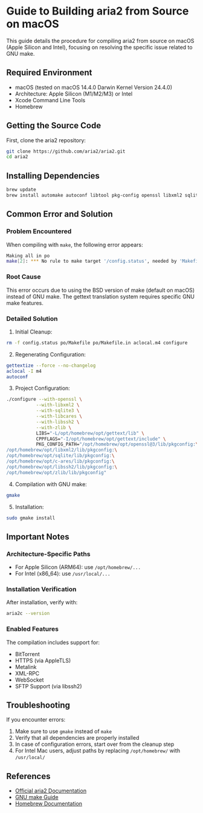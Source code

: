 <!-- markdownlint-disable MD029 -->
# Guide to Building aria2 from Source on macOS

This guide details the procedure for compiling aria2 from source on macOS (Apple Silicon and Intel), focusing on resolving the specific issue related to GNU make.

## Required Environment

- macOS (tested on macOS 14.4.0 Darwin Kernel Version 24.4.0)
- Architecture: Apple Silicon (M1/M2/M3) or Intel
- Xcode Command Line Tools
- Homebrew

## Getting the Source Code

First, clone the aria2 repository:

```bash
git clone https://github.com/aria2/aria2.git
cd aria2
```

## Installing Dependencies

```bash
brew update
brew install automake autoconf libtool pkg-config openssl libxml2 sqlite c-ares libssh2 zlib gettext
```

## Common Error and Solution

### Problem Encountered

When compiling with `make`, the following error appears:

```bash
Making all in po
make[2]: *** No rule to make target '/config.status', needed by 'Makefile'.  Stop.
```

### Root Cause

This error occurs due to using the BSD version of make (default on macOS) instead of GNU make. The gettext translation system requires specific GNU make features.

### Detailed Solution

1) Initial Cleanup:

```bash
rm -f config.status po/Makefile po/Makefile.in aclocal.m4 configure
```

2) Regenerating Configuration:

```bash
gettextize --force --no-changelog
aclocal -I m4
autoconf
```

3) Project Configuration:

```bash
./configure --with-openssl \
           --with-libxml2 \
           --with-sqlite3 \
           --with-libcares \
           --with-libssh2 \
           --with-zlib \
           LIBS="-L/opt/homebrew/opt/gettext/lib" \
           CPPFLAGS="-I/opt/homebrew/opt/gettext/include" \
           PKG_CONFIG_PATH="/opt/homebrew/opt/openssl@3/lib/pkgconfig:\
/opt/homebrew/opt/libxml2/lib/pkgconfig:\
/opt/homebrew/opt/sqlite/lib/pkgconfig:\
/opt/homebrew/opt/c-ares/lib/pkgconfig:\
/opt/homebrew/opt/libssh2/lib/pkgconfig:\
/opt/homebrew/opt/zlib/lib/pkgconfig"
```

4) Compilation with GNU make:

```bash
gmake
```

5) Installation:

```bash
sudo gmake install
```

## Important Notes

### Architecture-Specific Paths

- For Apple Silicon (ARM64): use `/opt/homebrew/...`
- For Intel (x86_64): use `/usr/local/...`

### Installation Verification

After installation, verify with:

```bash
aria2c --version
```

### Enabled Features

The compilation includes support for:

- BitTorrent
- HTTPS (via AppleTLS)
- Metalink
- XML-RPC
- WebSocket
- SFTP Support (via libssh2)

## Troubleshooting

If you encounter errors:

1) Make sure to use `gmake` instead of `make`
2) Verify that all dependencies are properly installed
3) In case of configuration errors, start over from the cleanup step
4) For Intel Mac users, adjust paths by replacing `/opt/homebrew/` with `/usr/local/`

## References

- [Official aria2 Documentation](https://aria2.github.io/)
- [GNU make Guide](https://www.gnu.org/software/make/manual/make.html)
- [Homebrew Documentation](https://docs.brew.sh/)
